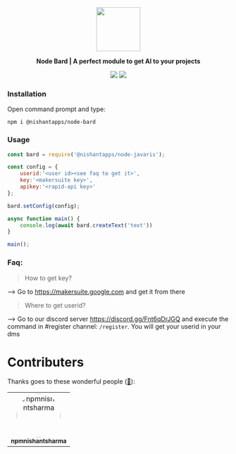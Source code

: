 <div align="center">
<img src="https://cdn.discordapp.com/attachments/1093272554405376161/1173565821243641897/logo.png?ex=65646b57&is=6551f657&hm=c88ba4c5c18ec0d187a1e62f640b2ab63e0f6ead0b7030d5ad77683a141a12cb&" width="100px" height="100px">
    <p style="font-style:bold;"><b>Node Bard | A perfect module to get AI to your projects</b></p>
    <img src="https://github.com/nishantapps/node-bard/actions/workflows/npm-publish.yml/badge.svg">
    <a href="https://discord.gg/Fnt6qDrJGQ"><img src="https://img.shields.io/discord/1167478609905205430?logo=discord&label=Discord"></a>
</div>


### Installation

Open command prompt and type:
``` shell
npm i @nishantapps/node-bard
```

### Usage

```js
const bard = require('@nishantapps/node-javaris');

const config = {
    userid:'<user id><see faq to get it>',
    key:'<makersuite key>',
    apikey:'<rapid-api key>'
};

bard.setConfig(config);

async function main() {
    console.log(await bard.createText('text'))
}

main();
```

### Faq:

>How to get key?

--> Go to https://makersuite.google.com and get it from there

> Where to get userid?

--> Go to our discord server https://discord.gg/Fnt6qDrJGQ and execute the command in #register channel: ``/register``. You will get your userid in your dms

# Contributers


Thanks goes to these wonderful people ([:hugs:](https://allcontributors.org/docs/en/emoji-key)):

<!-- ALL-CONTRIBUTORS-LIST:START - Do not remove or modify this section -->
<!-- prettier-ignore-start -->
<!-- markdownlint-disable -->
<table>
    <tbody>
        <tr>
            <td align="center">
    <a href="https://github.com/npmnishantsharma">
        <img style="border-radius:50%;" src="https://avatars.githubusercontent.com/u/99231654?v=4" width="100px;" alt="npmnishantsharma"/>
        <br />
        <sub><b>npmnishantsharma</b></sub>
    </a>
</td>
        </tr>
    </tbody>
</table>
